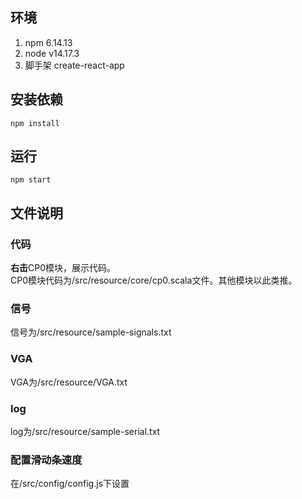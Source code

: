 ## 环境
1. npm 6.14.13
2. node v14.17.3
3. 脚手架 create-react-app

## 安装依赖
```npm install```

## 运行
```npm start```

## 文件说明
### 代码
**右击**CP0模块，展示代码。  
CP0模块代码为/src/resource/core/cp0.scala文件。其他模块以此类推。

### 信号
信号为/src/resource/sample-signals.txt

### VGA
VGA为/src/resource/VGA.txt

### log
log为/src/resource/sample-serial.txt  

### 配置滑动条速度
在/src/config/config.js下设置
